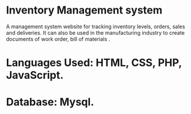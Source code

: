 # Inventory Management system  

A management system website for tracking inventory levels, orders, sales and deliveries. It can also be used in the manufacturing industry to create documents of  work order, bill of materials .

# Languages Used: HTML, CSS, PHP, JavaScript.                
# Database: Mysql. 

            

